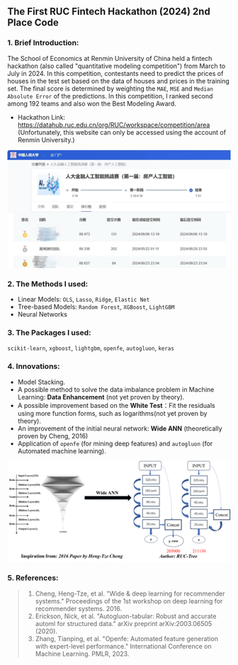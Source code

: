## The First RUC Fintech Hackathon (2024) 2nd Place Code
### 1. Brief Introduction:
The School of Economics at Renmin University of China held a fintech hackathon (also called "quantitative modeling competition") from March to July in 2024. In this competition, contestants need to predict the prices of houses in the test set based on the data of houses and prices in the training set. The final score is determined by weighting the `MAE`, `MSE` and `Median Absolute Error` of the predictions. In this competition, I ranked second among 192 teams and also won the Best Modeling Award.
- Hackathon Link: https://datahub.ruc.edu.cn/org/RUC/workspace/competition/area
(Unfortunately, this website can only be accessed using the account of Renmin University.)

<img src="images/Second.jpg" alt="second" width="700">

### 2. The Methods I used:
- Linear Models: `OLS`, `Lasso`, `Ridge`, `Elastic Net`
- Tree-based Models: `Random Forest`, `XGBoost`, `LightGBM`
- Neural Networks
### 3. The Packages I used:
`scikit-learn`, `xgboost`, `lightgbm`, `openfe`, `autogluon`, `keras`
### 4. Innovations:
- Model Stacking.
- A possible method to solve the data imbalance problem in Machine Learning: **Data Enhancement** (not yet proven by theory).
- A possible improvement based on the **White Test**：Fit the residuals using more function forms, such as logarithms(not yet proven by theory).
- An improvement of the initial neural network: **Wide ANN** (theoretically proven by Cheng, 2016)
- Application of `openfe` (for mining deep features) and `autogluon` (for Automated machine learning).
<img src="images/wide-ANN.png" alt="second" width="700">

### 5. References:
> 1. Cheng, Heng-Tze, et al. "Wide & deep learning for recommender systems." Proceedings of the 1st workshop on deep learning for recommender systems. 2016.
> 2. Erickson, Nick, et al. "Autogluon-tabular: Robust and accurate automl for structured data." arXiv preprint arXiv:2003.06505 (2020).
> 3. Zhang, Tianping, et al. "Openfe: Automated feature generation with expert-level performance." International Conference on Machine Learning. PMLR, 2023.
